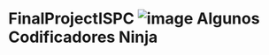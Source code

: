 # FinalProjectISPC                                          ![image](https://github.com/SomeNinjaCoders/FinalProjectISPC/assets/132973538/f7549643-1840-4f60-93d3-85abc888c9e4)       Algunos Codificadores Ninja                                                                                                                                                                                               
                                                                                              
                                                                       
 
